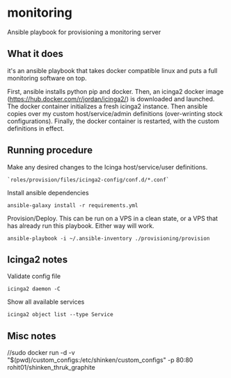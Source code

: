 # monitoring

Ansible playbook for provisioning a monitoring server


## What it does

it's an ansible playbook that takes docker compatible linux and puts a full monitoring software on top.

First, ansible installs python pip and docker. Then, an icinga2 docker image (https://hub.docker.com/r/jordan/icinga2/) is downloaded and launched. The docker container initializes a fresh icinga2 instance. Then ansible copies over my custom host/service/admin definitions (over-wrinting stock configurations). Finally, the docker container is restarted, with the custom definitions in effect.

## Running procedure

Make any desired changes to the Icinga host/service/user definitions.

    `roles/provision/files/icinga2-config/conf.d/*.conf`

Install ansible dependencies

    ansible-galaxy install -r requirements.yml

Provision/Deploy. This can be run on a VPS in a clean state, or a VPS that has already run this playbook. Either way will work.

    ansible-playbook -i ~/.ansible-inventory ./provisioning/provision



## Icinga2 notes

Validate config file

```
icinga2 daemon -C
```

Show all available services

```
icinga2 object list --type Service
```

## Misc notes

//sudo docker run -d -v "$(pwd)/custom_configs:/etc/shinken/custom_configs" -p 80:80 rohit01/shinken_thruk_graphite
